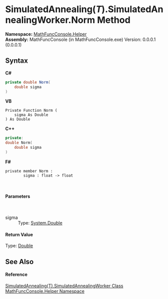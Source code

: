 # SimulatedAnnealing(*T*).SimulatedAnnealingWorker.Norm Method 
 

**Namespace:**&nbsp;<a href="f9a8a21e-a3ba-4ebe-fd07-6ca1953f5cbf">MathFuncConsole.Helper</a><br />**Assembly:**&nbsp;MathFuncConsole (in MathFuncConsole.exe) Version: 0.0.0.1 (0.0.0.1)

## Syntax

**C#**<br />
``` C#
private double Norm(
	double sigma
)
```

**VB**<br />
``` VB
Private Function Norm ( 
	sigma As Double
) As Double
```

**C++**<br />
``` C++
private:
double Norm(
	double sigma
)
```

**F#**<br />
``` F#
private member Norm : 
        sigma : float -> float 

```

<br />

#### Parameters
&nbsp;<dl><dt>sigma</dt><dd>Type: <a href="http://msdn2.microsoft.com/en-us/library/643eft0t" target="_blank">System.Double</a><br /></dd></dl>

#### Return Value
Type: <a href="http://msdn2.microsoft.com/en-us/library/643eft0t" target="_blank">Double</a>

## See Also


#### Reference
<a href="2609eb2a-f400-e89c-678a-912c738888d6">SimulatedAnnealing(T).SimulatedAnnealingWorker Class</a><br /><a href="f9a8a21e-a3ba-4ebe-fd07-6ca1953f5cbf">MathFuncConsole.Helper Namespace</a><br />